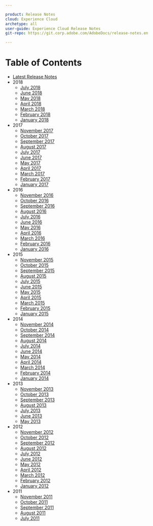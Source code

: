 ```yaml
---

product: Release Notes
cloud: Experience Cloud
archetype: all
user-guide: Experience Cloud Release Notes
git-repo: https://git.corp.adobe.com/AdobeDocs/release-notes.en

---
```


# Table of Contents

+ [Latest Release Notes](release-notes.md)
+ 2018
    + [July 2018](2018/07192018.md)
    + [June 2018](2018/06142018.md)
    + [May 2018](2018/05102018.md)
    + [April 2018](2018/04122018.md)
    + [March 2018](2018/03082018.md)
    + [February 2018](2018/02082018.md)
    + [January 2018](2018/01182018.md)
+ 2017
    + [November 2017](11092017.md)
    + [October 2017](10262017.md)
    + [September 2017](2017/09212017.md)
    + [August 2017](2017/08172017.md)
    + [July 2017](2017/07202017.md)
    + [June 2017](2017/06082017.md)
    + [May 2017](2017/05182017.md)
    + [April 2017](2017/04202017.md)
    + [March 2017](2017/03092107.md)
    + [February 2017](2017/02162017.md)
    + [January 2017](2017/01192017.md)
+ 2016
    + [November 2016](2016/11102016.md)
    + [October 2016](2016/10202016.md)
    + [September 2016](2016/09152016.md)
    + [August 2016](20101182016.md)
    + [July 2016](2016/07212016.md)
    + [June 2016](2016/06162016.md)
    + [May 2016](2016/05192016.md)
    + [April 2016](2016/04212016.md)
    + [March 2016](2016/03172016.md)
    + [February 2016](2016/02182016.md)
    + [January 2016](2016/01212016.md)
+ 2015
    + [November 2015](2015/11052015.md)
    + [October 2015](2015/10152015.md)
    + [September 2015](2015/09172015.md)
    + [August 2015](2010/08202015.md)
    + [July 2015](2015/07162015.md)
    + [June 2015](2015/06182015.md.md)
    + [May 2015](2015/05212015.md.md)
    + [April 2015](2015/04162015.md)
    + [March 2015](2015/03192015.md)
    + [February 2015](2015/02192015.md)
    + [January 2015](2015/01152015.md)
+ 2014
    + [November 2014](2014/11132014.md)
    + [October 2014](2014/10162014.md)
    + [September 2014](2014/09182014.md)
    + [August 2014](2010/08212014.md)
    + [July 2014](2014/07172014.md)
    + [June 2014](2014/06192014.md.md)
    + [May 2014](2014/05222014.md.md)
    + [April 2014](2014/04172014.md)
    + [March 2014](2014/03132014.md)
    + [February 2014](2014/02202014.md)
    + [January 2014](2014/01162014.md)
+ 2013
    + [November 2013](2013/11142013.md)
    + [October 2013](2013/10172013.md)
    + [September 2013](2013/09122013.md)
    + [August 2013](2010/08152013.md)
    + [July 2013](2013/07182013.md)
    + [June 2013](2013/06202013.md.md)
    + [May 2013](2013/05232013.md.md)
+ 2012
    + [November 2012](2012/c_11082012.md)
    + [October 2012](2012/c_10182012.md)
    + [September 2012](2012/c_09132012.md)
    + [August 2012](2012/c_08162012.md)
    + [July 2012](2012/c_07192012.md)
    + [June 2012](2012/c_06212012.md.md)
    + [May 2012](2012/c_05312012.md.md)
    + [April 2012](2012/c_04262012.md)
    + [March 2012](2012/c_03292012.md)
    + [February 2012](2012/c_02232012.md)
    + [January 2012](2012/c_01192012.md)
+ 2011
    + [November 2011](2011/c_11032011.md)
    + [October 2011](2011/c_10072011.md)
    + [September 2011](2011/c_09082011.md)
    + [August 2011](c_082011.md)
    + [July 2011](2011/c_072011.md)
